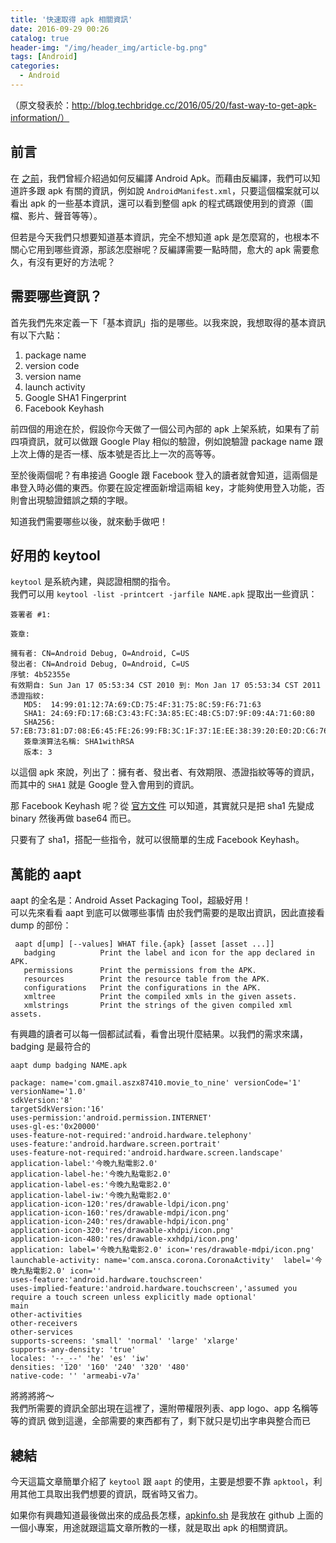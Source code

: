 ```yaml
---
title: '快速取得 apk 相關資訊'
date: 2016-09-29 00:26
catalog: true
header-img: "/img/header_img/article-bg.png"
tags: [Android]
categories:
  - Android
---
```

（原文發表於：http://blog.techbridge.cc/2016/05/20/fast-way-to-get-apk-information/）

## 前言
在 [之前](http://blog.techbridge.cc/2016/03/24/android-decompile-introduction/)，我們曾經介紹過如何反編譯 Android Apk。而藉由反編譯，我們可以知道許多跟 apk 有關的資訊，例如說 `AndroidManifest.xml`，只要這個檔案就可以看出 apk 的一些基本資訊，還可以看到整個 apk 的程式碼跟使用到的資源（圖檔、影片、聲音等等）。

但若是今天我們只想要知道基本資訊，完全不想知道 apk 是怎麼寫的，也根本不關心它用到哪些資源，那該怎麼辦呢？反編譯需要一點時間，愈大的 apk 需要愈久，有沒有更好的方法呢？

<!-- more -->

## 需要哪些資訊？
首先我們先來定義一下「基本資訊」指的是哪些。以我來說，我想取得的基本資訊有以下六點：

1. package name
2. version code
3. version name
4. launch activity
5. Google SHA1 Fingerprint
6. Facebook Keyhash

前四個的用途在於，假設你今天做了一個公司內部的 apk 上架系統，如果有了前四項資訊，就可以做跟 Google Play 相似的驗證，例如說驗證 package name 跟上次上傳的是否一樣、版本號是否比上一次的高等等。

至於後兩個呢？有串接過 Google 跟 Facebook 登入的讀者就會知道，這兩個是串登入時必備的東西。你要在設定裡面新增這兩組 key，才能夠使用登入功能，否則會出現驗證錯誤之類的字眼。

知道我們需要哪些以後，就來動手做吧！

## 好用的 keytool
`keytool` 是系統內建，與認證相關的指令。  
我們可以用 `keytool -list -printcert -jarfile NAME.apk` 提取出一些資訊：

```
簽署者 #1:

簽章:

擁有者: CN=Android Debug, O=Android, C=US
發出者: CN=Android Debug, O=Android, C=US
序號: 4b52355e
有效期自: Sun Jan 17 05:53:34 CST 2010 到: Mon Jan 17 05:53:34 CST 2011
憑證指紋:
   MD5:  14:99:01:12:7A:69:CD:75:4F:31:75:8C:59:F6:71:63
   SHA1: 24:69:FD:17:6B:C3:43:FC:3A:85:EC:4B:C5:D7:9F:09:4A:71:60:80
   SHA256: 57:EB:73:81:D7:08:E6:45:FE:26:99:FB:3C:1F:37:1E:EE:38:39:20:E0:2D:C6:76:0E:84:2B:DD:1C:5C:C9:70
   簽章演算法名稱: SHA1withRSA
   版本: 3
```

以這個 apk 來說，列出了：擁有者、發出者、有效期限、憑證指紋等等的資訊，而其中的 `SHA1` 就是 Google 登入會用到的資訊。

那 Facebook Keyhash 呢？從 [官方文件](https://developers.facebook.com/docs/android/getting-started#release-key-hash) 可以知道，其實就只是把 sha1 先變成 binary 然後再做 base64 而已。

只要有了 sha1，搭配一些指令，就可以很簡單的生成 Facebook Keyhash。

## 萬能的 aapt
aapt 的全名是：Android Asset Packaging Tool，超級好用！  
可以先來看看 aapt 到底可以做哪些事情
由於我們需要的是取出資訊，因此直接看 dump 的部份：

```
 aapt d[ump] [--values] WHAT file.{apk} [asset [asset ...]]
   badging          Print the label and icon for the app declared in APK.
   permissions      Print the permissions from the APK.
   resources        Print the resource table from the APK.
   configurations   Print the configurations in the APK.
   xmltree          Print the compiled xmls in the given assets.
   xmlstrings       Print the strings of the given compiled xml assets.
```

有興趣的讀者可以每一個都試試看，看會出現什麼結果。以我們的需求來講，badging 是最符合的

`aapt dump badging NAME.apk`

```
package: name='com.gmail.aszx87410.movie_to_nine' versionCode='1' versionName='1.0'
sdkVersion:'8'
targetSdkVersion:'16'
uses-permission:'android.permission.INTERNET'
uses-gl-es:'0x20000'
uses-feature-not-required:'android.hardware.telephony'
uses-feature:'android.hardware.screen.portrait'
uses-feature-not-required:'android.hardware.screen.landscape'
application-label:'今晚九點電影2.0'
application-label-he:'今晚九點電影2.0'
application-label-es:'今晚九點電影2.0'
application-label-iw:'今晚九點電影2.0'
application-icon-120:'res/drawable-ldpi/icon.png'
application-icon-160:'res/drawable-mdpi/icon.png'
application-icon-240:'res/drawable-hdpi/icon.png'
application-icon-320:'res/drawable-xhdpi/icon.png'
application-icon-480:'res/drawable-xxhdpi/icon.png'
application: label='今晚九點電影2.0' icon='res/drawable-mdpi/icon.png'
launchable-activity: name='com.ansca.corona.CoronaActivity'  label='今晚九點電影2.0' icon=''
uses-feature:'android.hardware.touchscreen'
uses-implied-feature:'android.hardware.touchscreen','assumed you require a touch screen unless explicitly made optional'
main
other-activities
other-receivers
other-services
supports-screens: 'small' 'normal' 'large' 'xlarge'
supports-any-density: 'true'
locales: '--_--' 'he' 'es' 'iw'
densities: '120' '160' '240' '320' '480'
native-code: '' 'armeabi-v7a'
```

將將將將～  
我們所需要的資訊全部出現在這裡了，還附帶權限列表、app logo、app 名稱等等的資訊
做到這邊，全部需要的東西都有了，剩下就只是切出字串與整合而已

## 總結
今天這篇文章簡單介紹了 `keytool` 跟 `aapt` 的使用，主要是想要不靠 `apktool`，利用其他工具取出我們想要的資訊，既省時又省力。

如果你有興趣知道最後做出來的成品長怎樣，[apkinfo.sh](https://github.com/aszx87410/apkinfo.sh) 是我放在 github 上面的一個小專案，用途就跟這篇文章所教的一樣，就是取出 apk 的相關資訊。
